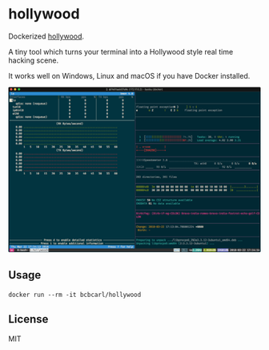 # hollywood

Dockerized [hollywood].

A tiny tool which turns your terminal into a Hollywood style real time hacking scene.

It works well on Windows, Linux and macOS if you have Docker installed.

![screenshot]

## Usage

`docker run --rm -it bcbcarl/hollywood`

## License

MIT

[hollywood]: https://github.com/dustinkirkland/hollywood
[screenshot]: screenshot.png
